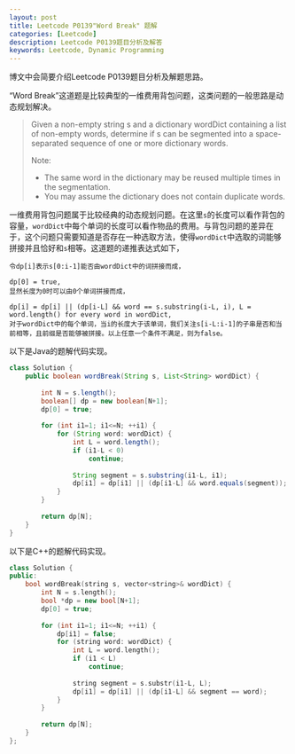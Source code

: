 ```yaml
---
layout: post
title: Leetcode P0139"Word Break" 题解
categories: [Leetcode]
description: Leetcode P0139题目分析及解答
keywords: Leetcode, Dynamic Programming
---
```


博文中会简要介绍Leetcode P0139题目分析及解题思路。

“Word Break”这道题是比较典型的一维费用背包问题，这类问题的一般思路是动态规划解决。

> Given a non-empty string s and a dictionary wordDict containing a list of non-empty words, determine if s can be segmented into a space-separated sequence of one or more dictionary words.
> 
> Note:
> 
> - The same word in the dictionary may be reused multiple times in the segmentation.
> - You may assume the dictionary does not contain duplicate words.

一维费用背包问题属于比较经典的动态规划问题。在这里`s`的长度可以看作背包的容量，`wordDict`中每个单词的长度可以看作物品的费用。与背包问题的差异在于，这个问题只需要知道是否存在一种选取方法，使得`wordDict`中选取的词能够拼接并且恰好和`s`相等。这道题的递推表达式如下，

```
令dp[i]表示s[0:i-1]能否由wordDict中的词拼接而成，

dp[0] = true,
显然长度为0时可以由0个单词拼接而成，

dp[i] = dp[i] || (dp[i-L] && word == s.substring(i-L, i), L = word.length() for every word in wordDict,
对于wordDict中的每个单词，当i的长度大于该单词，我们关注s[i-L:i-1]的子串是否和当前相等，且前缀是否能够被拼接。以上任意一个条件不满足，则为false。
```

以下是Java的题解代码实现。
```java
class Solution {
    public boolean wordBreak(String s, List<String> wordDict) {
        
        int N = s.length();
        boolean[] dp = new boolean[N+1];
        dp[0] = true;
        
        for (int i1=1; i1<=N; ++i1) {
            for (String word: wordDict) {
                int L = word.length();
                if (i1-L < 0)
                    continue;
                
                String segment = s.substring(i1-L, i1);
                dp[i1] = dp[i1] || (dp[i1-L] && word.equals(segment));
            }
        }
        
        return dp[N];
    }
}
```

以下是C++的题解代码实现。
```cpp
class Solution {
public:
    bool wordBreak(string s, vector<string>& wordDict) {
        int N = s.length();
        bool *dp = new bool[N+1];
        dp[0] = true;
        
        for (int i1=1; i1<=N; ++i1) {
            dp[i1] = false;
            for (string word: wordDict) {
                int L = word.length();
                if (i1 < L)
                    continue;
                
                string segment = s.substr(i1-L, L);
                dp[i1] = dp[i1] || (dp[i1-L] && segment == word);
            }
        }
        
        return dp[N];
    }
};
```